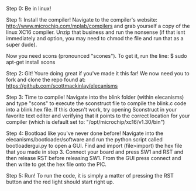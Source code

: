 Step 0: Be in linux!

Step 1: Install the compiler!
Navigate to the compiler's website: http://www.microchip.com/mplab/compilers and grab yourself a copy of the linux XC16 compiler. Unzip that business and run the nonsense (if that isnt immediately and option, you may need to chmod the file and run that as a super dude). 

Now you need scons (pronounced "scones"). To get it, run the line: $ sudo apt-get install scons

Step 2: Git!
Youre doing great if you've made it this far! We now need you to fork and clone the repo found at: https://github.com/scottmackinlay/elecanisms 

Step 3: Time to compile!
Navigate into the blink folder (within elecanisms) and type "scons" to execute the sconstruct file to compile the blink.c code into a blink.hex file. If this doesn't work, try opening Sconstruct in your favorite text editer and verifying that it points to the correct location for your compiler (which is default set to: "/opt/microchip/xc16/v1.30/bin")

Step 4: Bootload like you've never done before!
Navigate into the elecanisms/bootloader/software and run the python script called bootloadergui.py to open a GUI. Find and import (file>import) the hex file that you made in step 3. Connect your board and press SW1 and RST and then release RST before releasing SW1. From the GUI press connect and then write to get the hex file onto the PIC. 

Step 5: Run!
To run the code, it is simply a matter of pressing the RST button and the red light should start right up.
